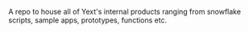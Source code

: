 A repo to house all of Yext's internal products ranging from snowflake scripts, sample apps, prototypes, functions etc.

